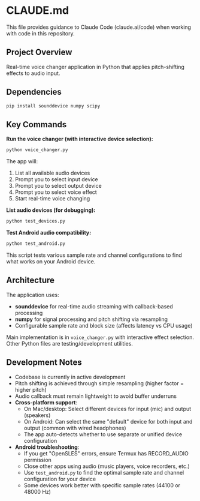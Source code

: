 # CLAUDE.md

This file provides guidance to Claude Code (claude.ai/code) when working with code in this repository.

## Project Overview

Real-time voice changer application in Python that applies pitch-shifting effects to audio input.

## Dependencies

```bash
pip install sounddevice numpy scipy
```

## Key Commands

**Run the voice changer (with interactive device selection):**
```bash
python voice_changer.py
```
The app will:
1. List all available audio devices
2. Prompt you to select input device
3. Prompt you to select output device
4. Prompt you to select voice effect
5. Start real-time voice changing

**List audio devices (for debugging):**
```bash
python test_devices.py
```

**Test Android audio compatibility:**
```bash
python test_android.py
```
This script tests various sample rate and channel configurations to find what works on your Android device.

## Architecture

The application uses:
- **sounddevice** for real-time audio streaming with callback-based processing
- **numpy** for signal processing and pitch shifting via resampling
- Configurable sample rate and block size (affects latency vs CPU usage)

Main implementation is in `voice_changer.py` with interactive effect selection. Other Python files are testing/development utilities.

## Development Notes

- Codebase is currently in active development
- Pitch shifting is achieved through simple resampling (higher factor = higher pitch)
- Audio callback must remain lightweight to avoid buffer underruns
- **Cross-platform support**:
  - On Mac/desktop: Select different devices for input (mic) and output (speakers)
  - On Android: Can select the same "default" device for both input and output (common with wired headphones)
  - The app auto-detects whether to use separate or unified device configuration
- **Android troubleshooting**:
  - If you get "OpenSLES" errors, ensure Termux has RECORD_AUDIO permission
  - Close other apps using audio (music players, voice recorders, etc.)
  - Use `test_android.py` to find the optimal sample rate and channel configuration for your device
  - Some devices work better with specific sample rates (44100 or 48000 Hz)
